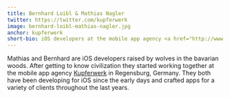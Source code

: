 ```yaml
---
title: Bernhard Loibl & Mathias Nagler
twitter: https://twitter.com/kupferwerk
image: bernhard-loibl-mathias-nagler.jpg
anchor: kupferwerk
short-bio: iOS developers at the mobile app agency <a href="http://www.kupferwerk.com" target="_blank">Kupferwerk</a>.
---
```


<p>Mathias and Bernhard are iOS developers raised by wolves in the bavarian woods. After getting to know civilization they started working together at the mobile app agency <a href="https://www.kupferwerk.com/" target="_blank">Kupferwerk</a> in Regensburg, Germany. They both have been developing for iOS since the early days and crafted apps for a variety of clients throughout the last years.</p>
